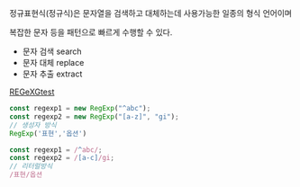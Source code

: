 정규표현식(정규식)은 문자열을 검색하고 대체하는데 사용가능한 일종의 형식 언어이며

복잡한 문자 등을 패턴으로 빠르게 수행할 수 있다. 

- 문자 검색 search
- 문자 대체 replace
- 문자 추출 extract

[REGeXGtest](https://regexr.com//)

```javascript
const regexp1 = new RegExp("^abc");
const regexp2 = new RegExp("[a-z]", "gi");
// 생성자 방식
RegExp('표현','옵션')

const regexp1 = /^abc/;
const regexp2 = /[a-c]/gi;
// 리터럴방식
/표현/옵션


```